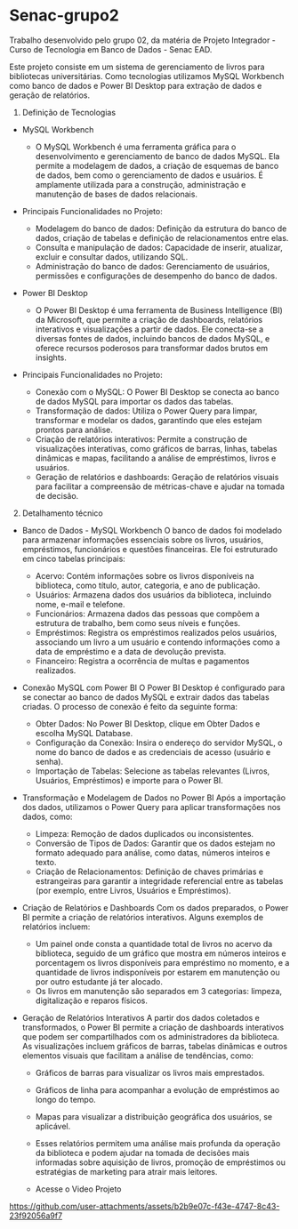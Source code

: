 # Senac-grupo2

Trabalho desenvolvido pelo grupo 02, da matéria de Projeto Integrador - Curso de Tecnologia em Banco de Dados - Senac EAD.

Este projeto consiste em um sistema de gerenciamento de livros para bibliotecas universitárias. 
Como tecnologias utilizamos MySQL Workbench como banco de dados e Power BI Desktop para extração de dados e geração de relatórios.

1. Definição de Tecnologias

- MySQL Workbench
  - O MySQL Workbench é uma ferramenta gráfica para o desenvolvimento e gerenciamento de banco de dados MySQL. Ela permite a modelagem de dados, a criação de esquemas de banco de dados, bem como o gerenciamento de dados e usuários. É amplamente utilizada para a construção, administração e manutenção de bases de dados relacionais.

- Principais Funcionalidades no Projeto:
  - Modelagem do banco de dados: Definição da estrutura do banco de dados, criação de tabelas e definição de relacionamentos entre elas.
  - Consulta e manipulação de dados: Capacidade de inserir, atualizar, excluir e consultar dados, utilizando SQL.
  - Administração do banco de dados: Gerenciamento de usuários, permissões e configurações de desempenho do banco de dados.

- Power BI Desktop
  - O Power BI Desktop é uma ferramenta de Business Intelligence (BI) da Microsoft, que permite a criação de dashboards, relatórios interativos e visualizações a partir de dados. Ele conecta-se a diversas fontes de dados, incluindo bancos de dados MySQL, e oferece recursos poderosos para transformar dados brutos em insights.

- Principais Funcionalidades no Projeto:
  - Conexão com o MySQL: O Power BI Desktop se conecta ao banco de dados MySQL para importar os dados das tabelas.
  - Transformação de dados: Utiliza o Power Query para limpar, transformar e modelar os dados, garantindo que eles estejam prontos para análise.
  - Criação de relatórios interativos: Permite a construção de visualizações interativas, como gráficos de barras, linhas, tabelas dinâmicas e mapas, facilitando a análise de empréstimos, livros e usuários.
  - Geração de relatórios e dashboards: Geração de relatórios visuais para facilitar a compreensão de métricas-chave e ajudar na tomada de decisão.

2. Detalhamento técnico

- Banco de Dados - MySQL Workbench
 O banco de dados foi modelado para armazenar informações essenciais sobre os livros, usuários, empréstimos, funcionários e questões financeiras. Ele foi estruturado em cinco tabelas principais:

    - Acervo: Contém informações sobre os livros disponíveis na biblioteca, como título, autor, categoria, e ano de publicação.
    - Usuários: Armazena dados dos usuários da biblioteca, incluindo nome, e-mail e telefone.
    - Funcionários: Armazena dados das pessoas que compõem a estrutura de trabalho, bem como seus níveis e funções.
    - Empréstimos: Registra os empréstimos realizados pelos usuários, associando um livro a um usuário e contendo informações como a data de empréstimo e a data de devolução prevista.
    - Financeiro: Registra a ocorrência de multas e pagamentos realizados.

- Conexão MySQL com Power BI
O Power BI Desktop é configurado para se conectar ao banco de dados MySQL e extrair dados das tabelas criadas. O processo de conexão é feito da seguinte forma:

    - Obter Dados: No Power BI Desktop, clique em Obter Dados e escolha MySQL Database.
    - Configuração da Conexão: Insira o endereço do servidor MySQL, o nome do banco de dados e as credenciais de acesso (usuário e senha).
    - Importação de Tabelas: Selecione as tabelas relevantes (Livros, Usuários, Empréstimos) e importe para o Power BI.

- Transformação e Modelagem de Dados no Power BI
  Após a importação dos dados, utilizamos o Power Query para aplicar transformações nos dados, como:

    - Limpeza: Remoção de dados duplicados ou inconsistentes.
    - Conversão de Tipos de Dados: Garantir que os dados estejam no formato adequado para análise, como datas, números inteiros e texto.
    - Criação de Relacionamentos: Definição de chaves primárias e estrangeiras para garantir a integridade referencial entre as tabelas (por exemplo, entre Livros, Usuários e Empréstimos).

- Criação de Relatórios e Dashboards
  Com os dados preparados, o Power BI permite a criação de relatórios interativos. Alguns exemplos de relatórios incluem:

    - Um painel onde consta a quantidade total de livros no acervo da biblioteca, seguido de um gráfico que mostra em números inteiros e porcentagem os livros disponíveis para empréstimo no momento, e a quantidade de livros indisponíveis por estarem em manutenção ou por   outro estudante já ter alocado. 
    - Os livros em manutenção são separados em 3 categorias: limpeza, digitalização e reparos físicos.

- Geração de Relatórios Interativos
  A partir dos dados coletados e transformados, o Power BI permite a criação de dashboards interativos que podem ser compartilhados com os administradores da biblioteca. As visualizações incluem gráficos de barras, tabelas dinâmicas e outros elementos visuais que facilitam a análise de tendências, como:

    - Gráficos de barras para visualizar os livros mais emprestados.
    - Gráficos de linha para acompanhar a evolução de empréstimos ao longo do tempo.
    - Mapas para visualizar a distribuição geográfica dos usuários, se aplicável.
    - Esses relatórios permitem uma análise mais profunda da operação da biblioteca e podem ajudar na tomada de decisões mais informadas sobre aquisição de livros, promoção de empréstimos ou estratégias de marketing para atrair mais leitores.
 

  - Acesse o Video Projeto 


https://github.com/user-attachments/assets/b2b9e07c-f43e-4747-8c43-23f92056a9f7




